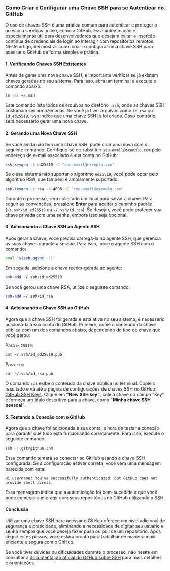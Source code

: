 ### Como Criar e Configurar uma Chave SSH para se Autenticar no GitHub

O uso de chaves SSH é uma prática comum para autenticar e proteger o acesso a serviços online, como o GitHub. Essa autenticação é especialmente útil para desenvolvedores que desejam evitar a inserção contínua de credenciais de login ao interagir com repositórios remotos. Neste artigo, irei mostrar como criar e configurar uma chave SSH para acessar o GitHub de forma simples e prática.

#### 1. Verificando Chaves SSH Existentes
Antes de gerar uma nova chave SSH, é importante verificar se já existem chaves geradas no seu sistema. Para isso, abra um terminal e execute o comando abaixo:

```bash
ls -al ~/.ssh
```

Este comando lista todos os arquivos no diretório `.ssh`, onde as chaves SSH costumam ser armazenadas. Se você já tiver arquivos como `id_rsa` ou `id_ed25519`, isso indica que uma chave SSH já foi criada. Caso contrário, será necessário gerar uma nova chave.

#### 2. Gerando uma Nova Chave SSH
Se você ainda não tem uma chave SSH, pode criar uma nova com o seguinte comando. Certifique-se de substituir `seu-email@exemplo.com` pelo endereço de e-mail associado à sua conta no GitHub:

```bash
ssh-keygen -t ed25519 -C "seu-email@exemplo.com"
```

Se o seu sistema não suportar o algoritmo `ed25519`, você pode optar pelo algoritmo RSA, que também é amplamente suportado:

```bash
ssh-keygen -t rsa -b 4096 -C "seu-email@exemplo.com"
```

Durante o processo, será solicitado um local para salvar a chave. Para seguir as convenções, pressione **Enter** para aceitar o caminho padrão (`~/.ssh/id_ed25519` ou `~/.ssh/id_rsa`). Se desejar, você pode proteger sua chave privada com uma senha, embora isso seja opcional.

#### 3. Adicionando a Chave SSH ao Agente SSH
Após gerar a chave, você precisa carregá-la no agente SSH, que gerencia as suas chaves durante a sessão. Para isso, inicie o agente SSH com o comando:

```bash
eval "$(ssh-agent -s)"
```

Em seguida, adicione a chave recém-gerada ao agente:

```bash
ssh-add ~/.ssh/id_ed25519
```

Se você gerou uma chave RSA, utilize o seguinte comando:

```bash
ssh-add ~/.ssh/id_rsa
```

#### 4. Adicionando a Chave SSH ao GitHub
Agora que a chave SSH foi gerada e está ativa no seu sistema, é necessário adicioná-la à sua conta do GitHub. Primeiro, copie o conteúdo da chave pública com um dos comandos abaixo, dependendo do tipo de chave que você gerou:

Para `ed25519`:

```bash
cat ~/.ssh/id_ed25519.pub
```

Para `rsa`:

```bash
cat ~/.ssh/id_rsa.pub
```

O comando `cat` exibe o conteúdo da chave pública no terminal. Copie o resultado e vá até a página de configurações de chaves SSH no GitHub: [GitHub SSH Keys](https://github.com/settings/keys). Clique em **"New SSH key"**, cole a chave no campo "Key" e forneça um título descritivo para a chave, como **"Minha chave SSH pessoal"**.

#### 5. Testando a Conexão com o GitHub
Agora que a chave foi adicionada à sua conta, é hora de testar a conexão para garantir que tudo está funcionando corretamente. Para isso, execute o seguinte comando:

```bash
ssh -T git@github.com
```

Esse comando tentará se conectar ao GitHub usando a chave SSH configurada. Se a configuração estiver correta, você verá uma mensagem parecida com esta:

```
Hi username! You've successfully authenticated, but GitHub does not provide shell access.
```

Essa mensagem indica que a autenticação foi bem-sucedida e que você pode começar a interagir com seus repositórios no GitHub utilizando o SSH.

#### Conclusão
Utilizar uma chave SSH para acessar o GitHub oferece um nível adicional de segurança e praticidade, eliminando a necessidade de digitar seu usuário e senha sempre que você deseja fazer push ou pull de um repositório. Após seguir estes passos, você estará pronto para trabalhar de maneira mais eficiente e segura com o GitHub.

Se você tiver dúvidas ou dificuldades durante o processo, não hesite em consultar a [documentação oficial do GitHub sobre SSH](https://docs.github.com/en/authentication/connecting-to-github-with-ssh/about-ssh) para mais detalhes e orientações.